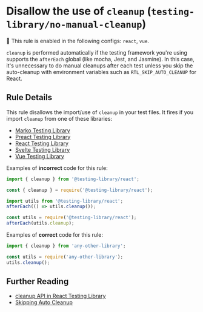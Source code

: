 # Disallow the use of `cleanup` (`testing-library/no-manual-cleanup`)

💼 This rule is enabled in the following configs: `react`, `vue`.

<!-- end auto-generated rule header -->

`cleanup` is performed automatically if the testing framework you're using supports the `afterEach` global (like mocha, Jest, and Jasmine). In this case, it's unnecessary to do manual cleanups after each test unless you skip the auto-cleanup with environment variables such as `RTL_SKIP_AUTO_CLEANUP` for React.

## Rule Details

This rule disallows the import/use of `cleanup` in your test files. It fires if you import `cleanup` from one of these libraries:

- [Marko Testing Library](https://testing-library.com/docs/marko-testing-library/api#cleanup)
- [Preact Testing Library](https://testing-library.com/docs/preact-testing-library/api#cleanup)
- [React Testing Library](https://testing-library.com/docs/react-testing-library/api#cleanup)
- [Svelte Testing Library](https://testing-library.com/docs/svelte-testing-library/api#cleanup)
- [Vue Testing Library](https://testing-library.com/docs/vue-testing-library/api#cleanup)

Examples of **incorrect** code for this rule:

```js
import { cleanup } from '@testing-library/react';

const { cleanup } = require('@testing-library/react');

import utils from '@testing-library/react';
afterEach(() => utils.cleanup());

const utils = require('@testing-library/react');
afterEach(utils.cleanup);
```

Examples of **correct** code for this rule:

```js
import { cleanup } from 'any-other-library';

const utils = require('any-other-library');
utils.cleanup();
```

## Further Reading

- [cleanup API in React Testing Library](https://testing-library.com/docs/react-testing-library/api#cleanup)
- [Skipping Auto Cleanup](https://testing-library.com/docs/react-testing-library/setup#skipping-auto-cleanup)
